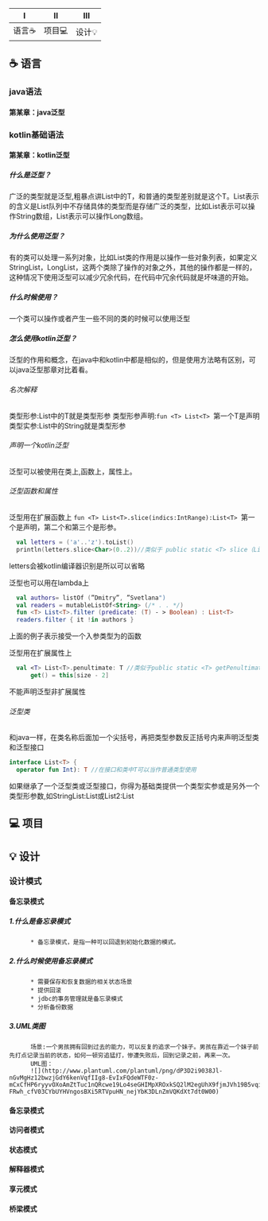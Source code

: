 | Ⅰ | Ⅱ | Ⅲ |
| :--------: | :--------: | :--------: |
| 语言:coffee:| 项目:computer:| 设计:bulb:|
## :coffee: 语言
### java语法
#### 第某章：java泛型
### kotlin基础语法
#### 第某章：kotlin泛型
##### 什么是泛型？
广泛的类型就是泛型,粗暴点讲List<T>中的T，和普通的类型差别就是这个T。List<T>表示的含义是List队列中不存储具体的类型而是存储广泛的类型，比如List<String>表示可以操作String数组，List<Long>表示可以操作Long数组。
##### 为什么使用泛型？
有的类可以处理一系列对象，比如List类的作用是以操作一些对象列表，如果定义StringList，LongList，这两个类除了操作的对象之外，其他的操作都是一样的，这种情况下使用泛型可以减少冗余代码，在代码中冗余代码就是坏味道的开始。
##### 什么时候使用？
一个类可以操作或者产生一些不同的类的时候可以使用泛型
##### 怎么使用kotlin泛型？
泛型的作用和概念，在java中和kotlin中都是相似的，但是使用方法略有区别，可以java泛型那章对比着看。
###### 名次解释
类型形参:List<T>中的T就是类型形参
类型形参声明:`fun <T> List<T> `第一个T是声明
类型实参:List<String>中的String就是类型形参
###### 声明一个kotlin泛型
泛型可以被使用在类上,函数上，属性上。
###### 泛型函数和属性
泛型用在扩展函数上
`fun <T> List<T>.slice(indics:IntRange):List<T> `第一个是声明，第二个和第三个是形参。
```kotlin
  val letters = ('a'..'z').toList()
  println(letters.slice<Char>(0..2))//类似于 public static <T> slice（List<T> list,IntRange indics）
```
letters会被kotlin编译器识别是<Char>所以可以省略
  
泛型也可以用在lambda上
```kotlin
  val authors= listOf (”Dmitry”, ”Svetlana")
  val readers = mutableListOf<String> (/* . . */)
  fun <T> List<T>.filter (predicate: (T) - > Boolean) : List<T>
  readers.filter { it !in authors }
```
上面的例子表示接受一个入参类型为<T>的函数
  
泛型用在扩展属性上
```kotlin
  val <T> List<T>.penultimate: T //类似于public static <T> getPenultimate（List<T> list）
      get() = this[size - 2]
```
不能声明泛型非扩展属性
###### 泛型类
和java一样，在类名称后面加一个尖括号，再把类型参数反正括号内来声明泛型类和泛型接口
```kotlin
interface List<T> {
  operator fun Int): T //在接口和类中T可以当作普通类型使用
```
如果继承了一个泛型类或泛型接口，你得为基础类提供一个类型实参或是另外一个类型形参数,如StringList:List<String>或List2<T>:List<T>
## :computer: 项目
## :bulb: 设计
### 设计模式
#### 备忘录模式
  ##### 1.什么是备忘录模式
          * 备忘录模式，是指一种可以回退到初始化数据的模式。
  ##### 2.什么时候使用备忘录模式
          * 需要保存和恢复数据的相关状态场景
          * 提供回滚
          * jdbc的事务管理就是备忘录模式
          * 分析备份数据
  ##### 3.UML类图
          场景:一个男孩拥有回到过去的能力，可以反复的追求一个妹子。男孩在靠近一个妹子前先打点记录当前的状态，如何一顿穷追猛打，惨遭失败后，回到记录之前，再来一次。
          UML图：
          ![](http://www.plantuml.com/plantuml/png/dP3D2i9038Jl-nGvMgHz12bwzjGdY6kenVqfIIg8-EvIxFQdeWTF0z-mCxCfHP6ryyvOXoAmZtTuc1nQRcwe19Lo4seGHIMpXROxkSQ2lM2egUhX9fjmJVh19B5vqiotJAXq94z1u_mXasZaqHaK_5ipynmM9-FRwh_cfV03CYbUYHVngosBXi5RTVpuHN_nejYbK3DLnZmVQKdXt7dt0W00)
#### 备忘录模式
#### 访问者模式
#### 状态模式
#### 解释器模式
#### 享元模式
#### 桥梁模式
  
